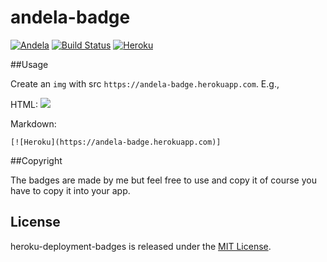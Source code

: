 andela-badge
==================
[![Andela](https://andela-badge.herokuapp.com/)](https://andela.com)
[![Build Status](https://travis-ci.org/andela-stuff/andela-badge.svg?branch=master)](https://travis-ci.org/andela-stuff/andela-badge)
[![Heroku](https://heroku-badge.herokuapp.com/?app=andela-badge&style=flat)](https://andela-badge.herokuapp.com)

##Usage

Create an `img` with src `https://andela-badge.herokuapp.com`. E.g.,

HTML:
    <img src="https://andela-badge.herokuapp.com" />
    
Markdown:

    [![Heroku](https://andela-badge.herokuapp.com)]  


##Copyright

The badges are made by me but feel free to use and copy it of course you have to copy it into your app.

License
--------------

heroku-deployment-badges is released under the [MIT License](http://opensource.org/licenses/MIT).
